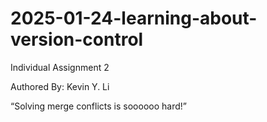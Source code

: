 # 2025-01-24-learning-about-version-control
Individual Assignment 2

Authored By: Kevin Y. Li

“Solving merge conflicts is soooooo hard!”